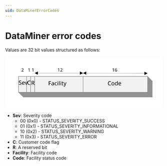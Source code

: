 ```yaml
---
uid: DataMinerErrorCodes
---
```


# DataMiner error codes

Values are 32 bit values structured as follows:

![alt text](../images/errorCodeStructure.svg "DataMiner error code structure")

- **Sev**: Severity code
  - 00 (0x0) - STATUS_SEVERITY_SUCCESS
  - 01 (0x1) - STATUS_SEVERITY_INFORMATIONAL
  - 10 (0x2) - STATUS_SEVERITY_WARNING
  - 11 (0x3) - STATUS_SEVERITY_ERROR
- **C**: Customer code flag
- **R**: A reserved bit
- **Facility**: Facility code
- **Code**: Facility status code
